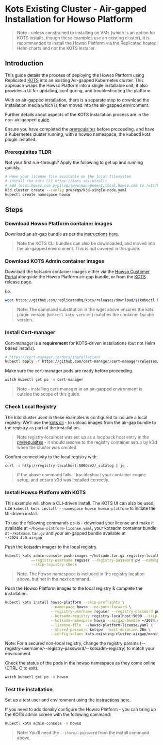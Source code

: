 # Kots Existing Cluster - Air-gapped Installation for Howso Platform 

> Note - unless constrained to installing on VMs (which is an option for KOTS installs, though these examples use an existing cluster), it is recommended to install the Howso Platform via the Replicated hosted Helm charts and not the KOTS installer.

## Introduction

This guide details the process of deploying the Howso Platform using Replicated [KOTS](https://kots.io/) into an existing Air-gapped Kubernetes cluster.  This approach wraps the Howso Platform into a single installable unit; it also provides a UI for updating, configuring, and troubleshooting the platform. 

With an air-gapped installation, there is a separate step to download the installation media which is then moved into the air-gapped environment.

Further details about aspects of the KOTS installation process are in the non-air-gapped [guide](../kots-existing-cluster/README.md).

Ensure you have completed the [prerequisites](../prereqs/README.md) before proceeding, and have a Kubernetes cluster running, with a howso namespace, the kubectl kots plugin installed.


### Prerequisites TLDR

Not your first run-through?  Apply the following to get up and running quickly. 
```sh
# Have your license file available on the local filesystem 
# install the kots CLI https://kots.io/install/
# add local.howso.com pypi|api|www|management.local.howso.com to /etc/hosts 
k3d cluster create --config prereqs/k3d-single-node.yaml
kubectl create namespace howso
```

## Steps

### Download Howso Platform container images

Download an air-gap bundle as per the [instructions here](../container-images/README.md#download-air-gap-bundle).

> Note the KOTS CLI bundles can also be downloaded, and moved into the air-gapped environment.  This is not covered in this guide.


### Download KOTS Admin container images

Download the kotsadm container images either via the [Howso Customer Portal](https://portal.howso.com) alongside the Howso Platform air-gap bundle, or from the [KOTS release page](https://github.com/replicatedhq/kots/releases).

i.e.
```sh
wget https://github.com/replicatedhq/kots/releases/download/$(kubectl kots version -o json | jq -r .latestVersion)/kotsadm.tar.gz -O ~/kotsadm.tar.gz
```

> Note:  The command substitution in the wget above ensures the kots plugin version (`kubectl kots version`) matches the container bundle version.


### Install Cert-manager

Cert-manager is a **requirement** for KOTS-driven installations (but not Helm based installs).

```sh
# https://cert-manager.io/docs/installation/ 
kubectl apply -f https://github.com/cert-manager/cert-manager/releases/download/v1.13.3/cert-manager.yaml
```

Make sure the cert-manager pods are ready before proceeding.  
```sh
watch kubectl get po -n cert-manager
```

> Note - installing cert-manager in an air-gapped environment is outside the scope of this guide.


### Check Local Registry

The k3d cluster used in these examples is configured to include a local registry.  We'll use the [kots cli](https://kots.io/kots-cli/) - to upload images from the air-gap bundle to the registry as part of the installation.  

> Note registry-localhost was set up as a loopback host entry in the [prerequisites](../prereqs/README.md) - it should resolve to the registry container setup by k3d when the cluster was created. 

Confirm connectivity to the local registry with:

```sh
curl -s http://registry-localhost:5000/v2/_catalog | jq .
```
> If the above command fails - troubleshoot your container engine setup, and ensure k3d was installed correctly. 


### Install Howso Platform with KOTS 

This example will show a CLI-driven install.  The KOTS UI can also be used, use `kubectl kots install --namespace howso howso-platform` to initiate the UI-driven install.

To use the following commands _as-is_ - download your license and make it available at `~/howso-platform-license.yaml`, your kotsadm container bundle at `~/kotsadm.tar.gz` and your air-gapped bundle available at `~/2024.4.0.airgap`


Push the kotsadm images to the local registry.

```sh
kubectl kots admin-console push-images ~/kotsadm.tar.gz registry-localhost:5000/howso \
            --registry-username reguser --registry-password pw --namespace howso \
            --skip-registry-check
```
> Note.  The howso namespace is included in the registry location above, but not in the next command.

Push the Howso Platform images to the local registry & complete the installation.

```sh
kubectl kots install howso-platform --skip-preflights \
                     --namespace howso --no-port-forward \
                     --registry-username reguser --registry-password pw \
                     --kotsadm-registry registry-localhost:5000 --skip-registry-check \
                     --kotsadm-namespace howso --airgap-bundle ~/2024.4.0.airgap \
                     --license-file  ~/howso-platform-license.yaml \
                     --shared-password kotspw --wait-duration 20m \
                     --config-values kots-existing-cluster-airgap/manifests/kots-howso-platform.yaml
```

Note: For a secured non-local registry, change the registry params (--registry-username/--registry-password/--kotsadm-registry) to match your environment. 

Check the status of the pods in the howso namespace as they come online (CTRL-C to exit).
```sh
watch kubectl get po -n howso
```


### Test the installation

Set up a test user and environment using the [instructions here](../common/README.md#login-to-the-howso-platform).

If you need to additionally configure the Howso Platform - you can bring up the KOTS admin screen with the following command:
```sh
kubectl kots admin-console -n howso
```

> Note: You'll need the `--shared-password` from the install command above.
